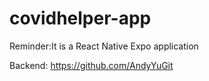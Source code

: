 # covidhelper-app
Reminder:It is a React Native Expo application


Backend: https://github.com/AndyYuGit 

